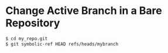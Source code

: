 # Change Active Branch in a Bare Repository

```bash
$ cd my_repo.git
$ git symbolic-ref HEAD refs/heads/mybranch
```

